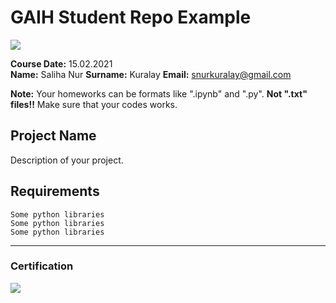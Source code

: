 # GAIH Student Repo Example
![](img/logo.png)

**Course Date:** 15.02.2021  
**Name:** Saliha Nur
**Surname:**   Kuralay
**Email:** snurkuralay@gmail.com  

**Note:** Your homeworks can be formats like ".ipynb" and ".py". **Not ".txt" files!!** Make sure that your codes works.  

## Project Name
Description of your project.

## Requirements
```
Some python libraries
Some python libraries
Some python libraries
```
---

### Certification
![](img/certificate_ex.png)

